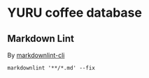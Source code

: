 # YURU coffee database

## Markdown Lint

By [markdownlint-cli](https://github.com/igorshubovych/markdownlint-cli)

```shell
markdownlint '**/*.md' --fix
```
